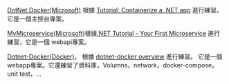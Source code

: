 [DotNet.Docker(Microsoft)](App/readme.md) 根據 [Tutorial: Containerize a .NET app](https://learn.microsoft.com/en-us/dotnet/core/docker/build-container?view=vs-2022&tabs=windows) 進行練習。
它是一個主控台專案。

[MyMicroservice(Microsoft)](MyMicroservice/readme.md)根據[.NET Tutorial - Your First Microservice](https://dotnet.microsoft.com/en-us/learn/aspnet/microservice-tutorial/intro) 進行練習，它是一個 webapi專案。

[Dotnet-Docker(Docker)](dotnet-docker/Readme.md)， 根據 [dotnet-docker overview](https://docs.docker.com/language/dotnet/) 進行練習。 它是一個webapp專案。它還練習了資料庫，Volumns，network，docker-compose，unit test，...
